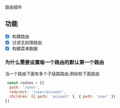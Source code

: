 路由插件

## 功能

- [x] 构建路由
- [x] 过滤无权限路由
- [x] 构建菜单数据

### 为什么需要设置每一个路由的默认第一个路由

当一个路由下面有多个子级路路由,例如有下面路由

```js
 const routes = [{
  path: '/user',
  redirect: '/user/account',
  children: [{ path: 'account' }, { path: 'user' }]
}]
```